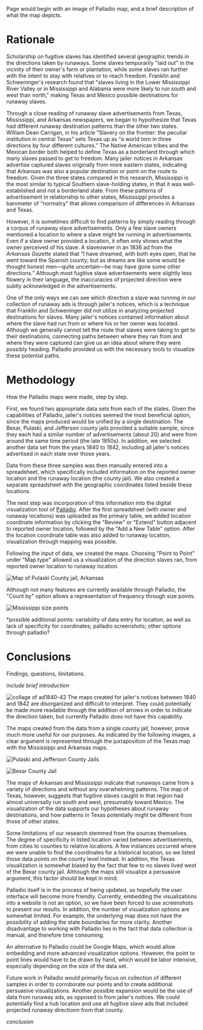 Page would begin with an image of Palladio map, and a brief description of what the map depicts.

# Rationale

Scholarship on fugitive slaves has identified several geographic trends in the directions taken by runaways. Some slaves temporarily "laid out" in the vicinity of their owner's farm or plantation, while some slaves ran further with the intent to stay with relatives or to reach freedom. Franklin and Schweninger's research found that "slaves living in the Lower Mississippi River Valley or in Mississippi and Alabama were more likely to run south and west than north," making Texas and Mexico possible destinations for runaway slaves.

Through a close reading of runaway slave advertisements from Texas, Mississippi, and Arkansas newspapers, we began to hypothesize that Texas had different runaway destination patterns than the other two states. William Dean Carrigan, in his article “Slavery on the frontier: the peculiar institution in central Texas” sets Texas up as “a world torn in three directions by four different cultures.” The Native American tribes and the Mexican border both helped to define Texas as a borderland through which many slaves passed to get to freedom. Many jailer notices in Arkansas advertise captured slaves originally from more eastern states, indicating that Arkansas was also a popular destination or point on the route to freedom. Given the three states compared in this research, Mississippi is the most similar to typical Southern slave-holding states, in that it was well-established and not a borderland state. From these patterns of advertisement in relationship to other states, Mississippi provides a barometer of “normalcy” that allows comparison of differences in Arkansas and Texas.

However, it is sometimes difficult to find patterns by simply reading through a corpus of runaway slave advertisements. Only a few slave owners mentioned a location to where a slave might be running in advertisements. Even if a slave owner provided a location, it often only shows what the owner perceived of his slave. A slaveowner in an 1836 ad from the *Arkansas Gazette* stated that “I have dreamed, with both eyes open, that he went toward the Spanish county; but as dreams are like some would be thought honest men―quite uncertain―he may have gone some other directions.” Although most fugitive slave advertisements were slightly less flowery in their language, the inaccuracies of projected direction were subtly acknowledged in the advertisements.

One of the only ways we can see which direction a slave was running in our collection of runaway ads is through jailer's notices, which is a technique that Franklin and Schweninger did not utilize in analyzing projected destinations for slaves. Many jailer's notices contained information about where the slave had run from or where his or her owner was located. Although we generally cannot tell the route that slaves were taking to get to their destinations, connecting paths between where they ran from and where they were captured can give us an idea about where they were possibly heading. Palladio provided us with the necessary tools to visualize these potential paths.

# Methodology

How the Palladio maps were made, step by step.

First, we found two appropriate data sets from each of the states. Given the capabilities of Palladio, jailer's notices seemed the most beneficial option, since the maps produced would be unified by a single destination. The Bexar, Pulaski, and Jefferson county jails provided a suitable sample, since they each had a similar number of advertisements (about 20) and were from around the same time period (the late 1850s).  In addition, we selected another data set from the years 1840 to 1842, including all jailer's notices advertised in each state over those years.

Data from these three samples was then manually entered into a spreadsheet, which specifically included information on the reported owner location and the runaway location (the county jail). We also created a separate spreadsheet with the geographic coordinates listed beside these locations.

The next step was incorporation of this information into the digital visualization tool of [Palladio](http://palladio.designhumanities.org/). After the first spreadsheet (with owner and runaway locations) was uploaded as the primary table, we added location coordinate information by clicking the "Review" or "Extend" button adjacent to reported owner location, followed by the "Add a New Table" option. After the location coordinate table was also added to runaway location, visualization through mapping was possible.

Following the input of data, we created the maps. Choosing "Point to Point" under "Map type" allowed us a visualization of the direction slaves ran, from reported owner location to runaway location. 

![Map of Pulaski County jail, Arkansas](https://cloud.githubusercontent.com/assets/6454900/2766643/e871eaa8-ca30-11e3-8853-936d62fe1f01.jpg)

Although not many features are currently available through Palladio, the "Count by" option allows a representation of frequency through size points.

![Mississippi size points](https://cloud.githubusercontent.com/assets/6454900/2766742/cc5567d6-ca31-11e3-8525-8823466e84af.jpg)

*possible additional points: variability of data entry for location, as well as lack of specificity for coordinates; palladio screenshots; other options through palladio?

# Conclusions

Findings, questions, limitations.

*include brief introduction*

![collage of ad1840-42](https://cloud.githubusercontent.com/assets/6454900/2766948/9ab9b752-ca33-11e3-94e9-59855642eb2b.jpg)
The maps created for jailer's notices between 1840 and 1842 are disorganized and difficult to interpret. They could potentially be made more readable through the addition of arrows in order to indicate the direction taken, but currently Palladio does not have this capability.

The maps created from the data from a single county jail, however, prove much more useful for our purposes. As indicated by the following images, a clear argument is represented through the juxtaposition of the Texas map with the Mississippi and Arkansas maps.

![Pulaski and Jefferson County Jails](https://cloud.githubusercontent.com/assets/6454900/2784131/4c745700-cb37-11e3-9929-5d9ce92b0cbd.jpg)

![Bexar County Jail](https://cloud.githubusercontent.com/assets/6454900/2773145/88e008b2-ca90-11e3-9880-0e886e2aba3e.jpg)

The maps of Arkansas and Mississippi indicate that runaways came from a variety of directions and without any overwhelming patterns. The map of Texas, however, suggests that fugitive slaves caught in that region had almost universally run south and west, presumably toward Mexico. The visualization of the data supports our hypotheses about runaway destinations, and how patterns in Texas potentially might be different from those of other states. 

Some limitations of our research stemmed from the sources themselves. The degree of specificity in listed location varied between advertisements, from cities to counties to relative locations. A few instances occurred where we were unable to find the coordinates for a historical location, so we listed those data points on the county level instead. In addition, the Texas visualization is somewhat biased by the fact that few to no slaves lived west of the Bexar county jail. Although the maps still visualize a persuasive argument, this factor should be kept in mind.

Palladio itself is in the process of being updated, so hopefully the user interface will become more friendly. Currently, embedding the visualizations into a website is not an option, so we have been forced to use screenshots to present our results. In addition, the number of visualization options are somewhat limited. For example, the underlying map does not have the possibility of adding the state boundaries for more clarity. Another disadvantage to working with Palladio lies in the fact that data collection is manual, and therefore time consuming. 

An alternative to Palladio could be Google Maps, which would allow embedding and more advanced visualization options. However, the point to point lines would have to be drawn by hand, which would be labor intensive, especially depending on the size of the data set. 

Future work in Palladio would primarily focus on collection of different samples in order to corroborate our points and to create additional persuasive visualizations. Another possible expansion would be the use of data from runaway ads, as opposed to from jailer's notices. We could potentially find a hub location and use all fugitive slave ads that included projected runaway directionn from that county.

*conclusion*
